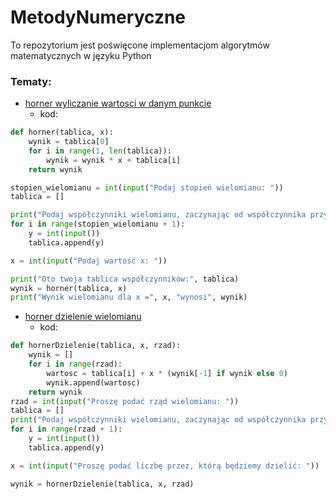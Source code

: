 # MetodyNumeryczne

To repozytorium jest poświęcone implementacjom algorytmów matematycznych w języku Python

### Tematy:
- [horner wyliczanie wartosci w danym punkcie](https://github.com/Prawy126/MetodyNumeryczne/tree/main/horner)
    - kod:
```python
def horner(tablica, x):
    wynik = tablica[0]
    for i in range(1, len(tablica)):
        wynik = wynik * x + tablica[i]
    return wynik

stopien_wielomianu = int(input("Podaj stopień wielomianu: "))
tablica = []

print("Podaj współczynniki wielomianu, zaczynając od współczynnika przy najwyższej potędze:")
for i in range(stopien_wielomianu + 1):
    y = int(input())
    tablica.append(y)

x = int(input("Podaj wartość x: "))

print("Oto twoja tablica współczynników:", tablica)
wynik = horner(tablica, x)
print("Wynik wielomianu dla x =", x, "wynosi", wynik)
```
- [horner dzielenie wielomianu](https://github.com/Prawy126/MetodyNumeryczne/tree/main/horner2)
  - kod:
```python
def hornerDzielenie(tablica, x, rzad):
    wynik = []
    for i in range(rzad):
        wartosc = tablica[i] + x * (wynik[-1] if wynik else 0)
        wynik.append(wartosc)
    return wynik
rzad = int(input("Proszę podać rząd wielomianu: "))
tablica = []
print("Podaj współczynniki wielomianu, zaczynając od współczynnika przy najwyższej potędze:")
for i in range(rzad + 1):
    y = int(input())
    tablica.append(y)

x = int(input("Proszę podać liczbę przez, którą będziemy dzielić: "))

wynik = hornerDzielenie(tablica, x, rzad)
```

